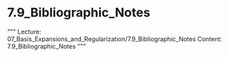 # 7.9_Bibliographic_Notes
"""
Lecture: 07_Basis_Expansions_and_Regularization/7.9_Bibliographic_Notes
Content: 7.9_Bibliographic_Notes
"""
